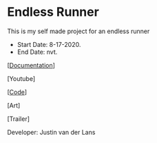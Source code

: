 # Endless Runner

This is my self made project for an endless runner

* Start Date: 8-17-2020.
* End Date: nvt.

[[Documentation](https://github.com/JustinvdLans/Endless-Runner/tree/Documentation)]

[Youtube]

[[Code](https://github.com/JustinvdLans/Endless-Runner/tree/Code)]

[Art]

[Trailer]

Developer: Justin van der Lans
